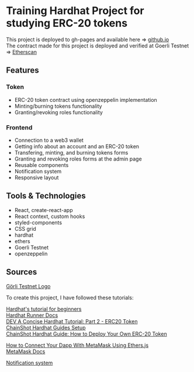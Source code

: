 # Training Hardhat Project for studying ERC-20 tokens

This project is deployed to gh-pages and available here => [github.io](https://dvalentina.github.io/gold-token/)\
The contract made for this project is deployed and verified at Goerli Testnet => [Etherscan](https://goerli.etherscan.io/address/0xF61E8fA20930EFcEa54D83CE9E5E5C7F2A66b1ee)

## Features

### Token

- ERC-20 token contract using openzeppelin implementation
- Minting/burning tokens functionality
- Granting/revoking roles functionality

### Frontend

- Connection to a web3 wallet
- Getting info about an account and an ERC-20 token
- Transfering, minting, and burning tokens forms
- Granting and revoking roles forms at the admin page
- Reusable components
- Notification system
- Responsive layout

## Tools & Technologies

- React, create-react-app
- React context, custom hooks
- styled-components
- CSS grid
- hardhat
- ethers
- Goerli Testnet
- openzeppelin

## Sources

[Görli Testnet Logo](https://github.com/goerli/goer-logo)

To create this project, I have followed these tutorials:

[Hardhat's tutorial for beginners](https://hardhat.org/tutorial)\
[Hardhat Runner Docs](https://hardhat.org/hardhat-runner/docs/getting-started#overview)\
[DEV A Concise Hardhat Tutorial: Part 2 - ERC20 Token](https://dev.to/yakult/a-concise-hardhat-tutorial-part-2-writing-erc20-2jpm)\
[ChainShot Hardhat Guides Setup](https://www.chainshot.com/article/hardhat-guides-setup)\
[ChainShot Hardhat Guide: How to Deploy Your Own ERC-20 Token ](https://www.chainshot.com/article/deploy-your-own-token)

[How to Connect Your Dapp With MetaMask Using Ethers.js](https://www.quicknode.com/guides/web3-sdks/how-to-connect-your-dapp-with-metamask-using-ethersjs)\
[MetaMask Docs](https://docs.metamask.io/guide/ethereum-provider.html#using-the-provider)

[Notification system](https://dev.to/kevjose/building-a-reusable-notification-system-with-react-hooks-and-context-api-2phj)
